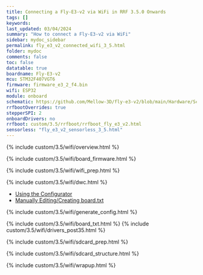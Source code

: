 ```yaml
---
title: Connecting a Fly-E3-v2 via WiFi in RRF 3.5.0 Onwards
tags: []
keywords: 
last_updated: 03/04/2024
summary: "How to connect a Fly-E3-v2 via WiFi"
sidebar: mydoc_sidebar
permalink: fly_e3_v2_connected_wifi_3_5.html
folder: mydoc
comments: false
toc: false
datatable: true
boardname: Fly-E3-v2
mcu: STM32F407VGT6
firmware: firmware_e3_2_f4.bin
wifi: ESP32
module: onboard
schematic: https://github.com/Mellow-3D/fly-e3-v2/blob/main/Hardware/Schematic_fly-e3-v2.pdf
rrfbootOverrides: true
stepperSPI: 2
onboardDrivers: no
rrfboot: custom/3.5/rrfboot/rrfboot_fly_e3_v2.html
sensorless: "fly_e3_v2_sensorless_3_5.html"
---
```


{% include custom/3.5/wifi/overview.html %}

{% include custom/3.5/wifi/board_firmware.html %}

{% include custom/3.5/wifi/wifi_prep.html %}

{% include custom/3.5/wifi/dwc.html %}

<ul id="profileTabs" class="nav nav-tabs">
    <li class="active"><a class="noCrossRef" href="#generate" data-toggle="tab">Using the Configurator</a></li>
    <li><a class="noCrossRef" href="#manualpost35" data-toggle="tab">Manually Editing/Creating board.txt</a></li>
</ul>
  <div class="tab-content">
<div role="tabpanel" class="tab-pane active" id="generate" markdown="1">

{% include custom/3.5/wifi/generate_config.html %}

</div>

<div role="tabpanel" class="tab-pane" id="manualpost35" markdown="1">

{% include custom/3.5/wifi/board_txt.html %}
{% include custom/3.5/wifi/drivers_post35.html %}

</div>

</div>

{% include custom/3.5/wifi/sdcard_prep.html %}

{% include custom/3.5/wifi/sdcard_structure.html %}

{% include custom/3.5/wifi/wrapup.html %}
